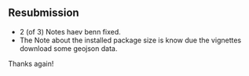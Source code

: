 ## Resubmission

* 2 (of 3) Notes haev benn fixed.
* The Note about the installed package size is know due the vignettes
download some geojson data.

Thanks again!
